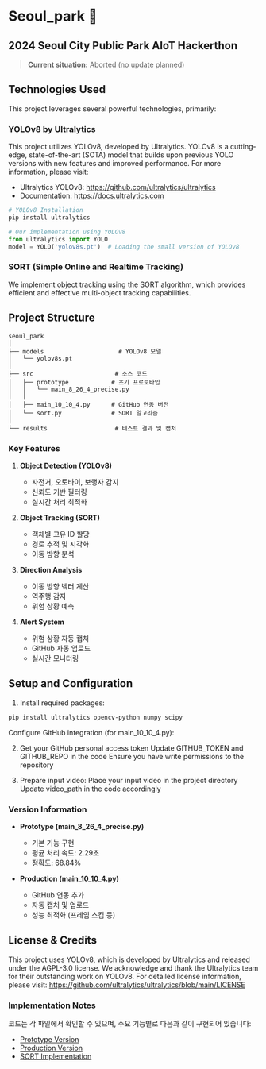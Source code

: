 # Seoul_park 🌳

## 2024 Seoul City Public Park AIoT Hackerthon
> **Current situation:** Aborted (no update planned)

## Technologies Used

This project leverages several powerful technologies, primarily:

### YOLOv8 by Ultralytics
This project utilizes YOLOv8, developed by Ultralytics. YOLOv8 is a cutting-edge, state-of-the-art (SOTA) model that builds upon previous YOLO versions with new features and improved performance. For more information, please visit:
- Ultralytics YOLOv8: https://github.com/ultralytics/ultralytics
- Documentation: https://docs.ultralytics.com

```python
# YOLOv8 Installation
pip install ultralytics

# Our implementation using YOLOv8
from ultralytics import YOLO
model = YOLO('yolov8s.pt')  # Loading the small version of YOLOv8
```

### SORT (Simple Online and Realtime Tracking)
We implement object tracking using the SORT algorithm, which provides efficient and effective multi-object tracking capabilities.

## Project Structure
```
seoul_park
│
├── models                     # YOLOv8 모델
│   └── yolov8s.pt
│
├── src                       # 소스 코드
│   ├── prototype            # 초기 프로토타입
│   │   └── main_8_26_4_precise.py
│   │
│   ├── main_10_10_4.py      # GitHub 연동 버전  
│   └── sort.py              # SORT 알고리즘
│
└── results                   # 테스트 결과 및 캡처
```


### Key Features

1. **Object Detection (YOLOv8)**
   - 자전거, 오토바이, 보행자 감지
   - 신뢰도 기반 필터링
   - 실시간 처리 최적화

2. **Object Tracking (SORT)**
   - 객체별 고유 ID 할당
   - 경로 추적 및 시각화
   - 이동 방향 분석

3. **Direction Analysis**
   - 이동 방향 벡터 계산
   - 역주행 감지
   - 위험 상황 예측

4. **Alert System**
   - 위험 상황 자동 캡처
   - GitHub 자동 업로드
   - 실시간 모니터링

## Setup and Configuration
1. Install required packages:
```bash
pip install ultralytics opencv-python numpy scipy
```
Configure GitHub integration (for main_10_10_4.py):

2. Get your GitHub personal access token
Update GITHUB_TOKEN and GITHUB_REPO in the code
Ensure you have write permissions to the repository


3. Prepare input video:
Place your input video in the project directory
Update video_path in the code accordingly


### Version Information
- **Prototype (main_8_26_4_precise.py)**
  - 기본 기능 구현
  - 평균 처리 속도: 2.29초
  - 정확도: 68.84%

- **Production (main_10_10_4.py)**
  - GitHub 연동 추가
  - 자동 캡처 및 업로드
  - 성능 최적화 (프레임 스킵 등)


## License & Credits
This project uses YOLOv8, which is developed by Ultralytics and released under the AGPL-3.0 license. We acknowledge and thank the Ultralytics team for their outstanding work on YOLOv8. For detailed license information, please visit: https://github.com/ultralytics/ultralytics/blob/main/LICENSE
### Implementation Notes
코드는 각 파일에서 확인할 수 있으며, 주요 기능별로 다음과 같이 구현되어 있습니다:

- [Prototype Version](src/prototype/main_8_26_4_precise.py)
- [Production Version](src/main_10_10_4.py)
- [SORT Implementation](src/sort.py)
